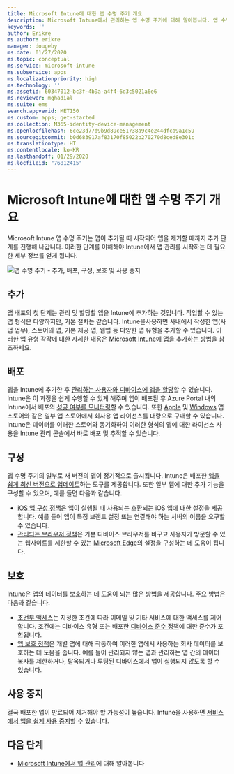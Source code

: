 ```yaml
---
title: Microsoft Intune에 대한 앱 수명 주기 개요
description: Microsoft Intune에서 관리하는 앱 수명 주기에 대해 알아봅니다. 앱 수명 주기는 앱의 추가, 배포, 구성, 보호 및 사용 중지를 포함합니다.
keywords: ''
author: Erikre
ms.author: erikre
manager: dougeby
ms.date: 01/27/2020
ms.topic: conceptual
ms.service: microsoft-intune
ms.subservice: apps
ms.localizationpriority: high
ms.technology: ''
ms.assetid: 60347012-bc3f-4b9a-a4f4-6d3c5021a6e6
ms.reviewer: mghadial
ms.suite: ems
search.appverid: MET150
ms.custom: apps; get-started
ms.collection: M365-identity-device-management
ms.openlocfilehash: 6ce23d77d9b9d89ce51738a9c4e244dfca9a1c59
ms.sourcegitcommit: b0d683917af83170f85022b270270d8ced8e301c
ms.translationtype: HT
ms.contentlocale: ko-KR
ms.lasthandoff: 01/29/2020
ms.locfileid: "76812415"
---
```

# <a name="overview-of-the-app-lifecycle-in-microsoft-intune"></a>Microsoft Intune에 대한 앱 수명 주기 개요

Microsoft Intune 앱 수명 주기는 앱이 추가될 때 시작되어 앱을 제거할 때까지 추가 단계를 진행해 나갑니다. 이러한 단계를 이해해야 Intune에서 앱 관리를 시작하는 데 필요한 세부 정보를 얻게 됩니다.

![앱 수명 주기 - 추가, 배포, 구성, 보호 및 사용 중지](./media/app-lifecycle/app-lifecycle.png "Intune 앱 수명 주기")

## <a name="add"></a>추가

앱 배포의 첫 단계는 관리 및 할당할 앱을 Intune에 추가하는 것입니다. 작업할 수 있는 앱 형식은 다양하지만, 기본 절차는 같습니다. Intune을사용하면 사내에서 작성한 앱(사업 업무), 스토어의 앱, 기본 제공 앱, 웹앱 등 다양한 앱 유형을 추가할 수 있습니다. 이러한 앱 유형 각각에 대한 자세한 내용은 [Microsoft Intune에 앱을 추가하는 방법](apps-add.md)을 참조하세요.

## <a name="deploy"></a>배포

앱을 Intune에 추가한 후 [관리하는 사용자와 디바이스에 앱을 할당](apps-deploy.md)할 수 있습니다. Intune은 이 과정을 쉽게 수행할 수 있게 해주며 앱이 배포된 후 Azure Portal 내의 Intune에서 배포의 [성공 여부를 모니터링](apps-monitor.md)할 수 있습니다. 또한 [Apple](vpp-apps-ios.md) 및 [Windows](windows-store-for-business.md) 앱 스토어와 같은 일부 앱 스토어에서 회사용 앱 라이선스를 대량으로 구매할 수 있습니다. Intune은 데이터를 이러한 스토어와 동기화하여 이러한 형식의 앱에 대한 라이선스 사용을 Intune 관리 콘솔에서 바로 배포 및 추적할 수 있습니다.

## <a name="configure"></a>구성

앱 수명 주기의 일부로 새 버전의 앱이 정기적으로 출시됩니다. Intune은 배포한 [앱을 쉽게 최신 버전으로 업데이트](apps-add.md)하는 도구를 제공합니다. 또한 일부 앱에 대한 추가 기능을 구성할 수 있으며, 예를 들면 다음과 같습니다.

- [iOS 앱 구성 정책](app-configuration-policies-use-ios.md)은 앱이 실행될 때 사용되는 호환되는 iOS 앱에 대한 설정을 제공합니다. 예를 들어 앱이 특정 브랜드 설정 또는 연결해야 하는 서버의 이름을 요구할 수 있습니다.
- [관리되는 브라우저 정책](app-configuration-managed-browser.md)은 기본 디바이스 브라우저를 바꾸고 사용자가 방문할 수 있는 웹사이트를 제한할 수 있는 [Microsoft Edge](~/apps/apps-supported-intune-apps.md#microsoft-apps)의 설정을 구성하는 데 도움이 됩니다.

## <a name="protect"></a>보호

Intune은 앱의 데이터를 보호하는 데 도움이 되는 많은 방법을 제공합니다. 주요 방법은 다음과 같습니다.

- [조건부 액세스](../protect/conditional-access.md)는 지정한 조건에 따라 이메일 및 기타 서비스에 대한 액세스를 제어합니다. 조건에는 디바이스 유형 또는 배포한 [디바이스 준수 정책](../protect/device-compliance-get-started.md)에 대한 준수가 포함됩니다.
- [앱 보호 정책](app-protection-policy.md)은 개별 앱에 대해 작동하여 이러한 앱에서 사용하는 회사 데이터를 보호하는 데 도움을 줍니다. 예를 들어 관리되지 않는 앱과 관리하는 앱 간의 데이터 복사를 제한하거나, 탈옥되거나 루팅된 디바이스에서 앱이 실행되지 않도록 할 수 있습니다.

## <a name="retire"></a>사용 중지

결국 배포한 앱이 만료되어 제거해야 할 가능성이 높습니다. Intune을 사용하면 [서비스에서 앱을 쉽게 사용 중지](../remote-actions/device-management.md)할 수 있습니다.

## <a name="next-steps"></a>다음 단계

- [Microsoft Intune에서 앱 관리](app-management.md)에 대해 알아봅니다
